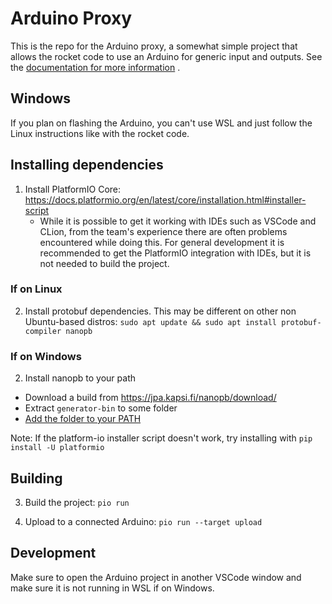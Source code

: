 # Arduino Proxy

This is the repo for the Arduino proxy, a somewhat simple project that allows the rocket code to use an Arduino for
generic input and outputs. See
the [documentation for more information](https://github.com/uorocketry/rocket-code-2020/wiki/RPi-to-Arduino-Communication)
.

## Windows

If you plan on flashing the Arduino, you can't use WSL and just follow the Linux instructions like with the rocket code.

## Installing dependencies

1. Install PlatformIO Core: https://docs.platformio.org/en/latest/core/installation.html#installer-script
    - While it is possible to get it working with IDEs such as VSCode and CLion, from the team's experience there are
      often problems encountered while doing this. For general development it is recommended to get the PlatformIO
      integration with IDEs, but it is not needed to build the project.

### If on Linux

2. Install protobuf dependencies. This may be different on other non Ubuntu-based distros:
   `sudo apt update && sudo apt install protobuf-compiler nanopb`

### If on Windows

2. Install nanopb to your path
  - Download a build from https://jpa.kapsi.fi/nanopb/download/
  - Extract `generator-bin` to some folder
  - [Add the folder to your PATH](https://stackoverflow.com/questions/44272416/how-to-add-a-folder-to-path-environment-variable-in-windows-10-with-screensho)

Note: If the platform-io installer script doesn't work, try installing with `pip install -U platformio`

## Building

3. Build the project: `pio run`

4. Upload to a connected Arduino: `pio run --target upload`

## Development

Make sure to open the Arduino project in another VSCode window and make sure it is not running in WSL if on Windows.